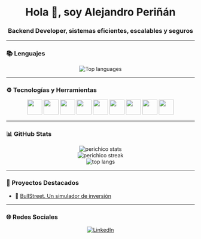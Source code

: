 <h1 align="center">Hola 👋, soy Alejandro Periñán</h1>
<h3 align="center">Backend Developer, sistemas eficientes, escalables y seguros</h3>

---

### 📚 Lenguajes

<p align="center">
  <img src="https://github-readme-stats.vercel.app/api/top-langs/?username=perichico&layout=compact&theme=github_dark&langs_count=8" alt="Top languages"/>
</p>

---

### ⚙️ Tecnologías y Herramientas

<p align="center">
  <img src="https://cdn.jsdelivr.net/gh/devicons/devicon/icons/nodejs/nodejs-original.svg" width="40" height="40"/>
  <img src="https://cdn.jsdelivr.net/gh/devicons/devicon/icons/javascript/javascript-original.svg" width="40" height="40"/>
  <img src="https://cdn.jsdelivr.net/gh/devicons/devicon/icons/java/java-original.svg" width="40" height="40"/>
  <img src="https://cdn.jsdelivr.net/gh/devicons/devicon/icons/python/python-original.svg" width="40" height="40"/>
  <img src="https://cdn.jsdelivr.net/gh/devicons/devicon/icons/mysql/mysql-original.svg" width="40" height="40"/>
  <img src="https://cdn.jsdelivr.net/gh/devicons/devicon/icons/docker/docker-original.svg" width="40" height="40"/>
  <img src="https://cdn.jsdelivr.net/gh/devicons/devicon/icons/github/github-original.svg" width="40" height="40"/>
  <img src="https://cdn.jsdelivr.net/gh/devicons/devicon/icons/angularjs/angularjs-original.svg" width="40" height="40"/>
  <img src="https://cdn.jsdelivr.net/gh/devicons/devicon/icons/linux/linux-original.svg" width="40" height="40"/>
</p>

---

### 📊 GitHub Stats

<p align="center">
  <img src="https://github-readme-stats.vercel.app/api?username=perichico&show_icons=true&theme=github_dark" alt="perichico stats" />
  <br>
  <img src="https://github-readme-streak-stats.herokuapp.com/?user=perichico&theme=github-dark" alt="perichico streak" />
  <br>
  <img src="https://github-readme-stats.vercel.app/api/top-langs/?username=perichico&layout=compact&theme=github_dark" alt="top langs" />
</p>

---

### 🧪 Proyectos Destacados

- 📡 [BullStreet. Un simulador de inversión](https://github.com/perichico/trade-simulator)

---

### 🌐 Redes Sociales

<p align="center">
  <a href="https://www.linkedin.com/in/alejandro-peri%C3%B1%C3%A1n-mej%C3%ADas-893641346/">
    <img src="https://img.shields.io/badge/LinkedIn-blue?style=for-the-badge&logo=linkedin&logoColor=white" alt="LinkedIn"/>
  </a>
</p>
